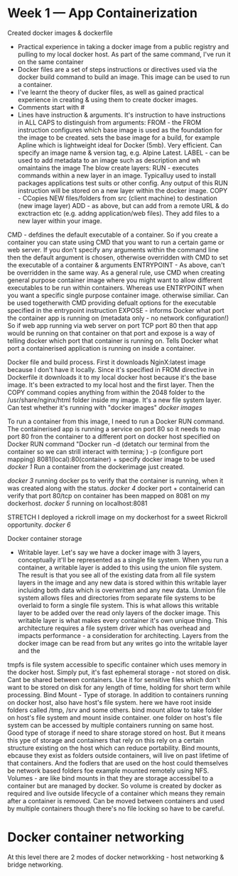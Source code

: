 # Week 1 — App Containerization

Created docker images & dockerfile
- Practical experience in taking a docker image from a public registry and pulling to my local docker host. As part of the same command, I've run it on the same container
- Docker files are a set of steps instructions or directives used via the docker build command to build an image. This image can be used to run a container. 
- I've learnt the theory of ducker files, as well as gained practical experience in creating & using them to create docker images. 
-  Comments start with #
-  Lines have instruction & arguments. It's instruction to have instructions in ALL CAPS to distinguish from arguments:
FROM - the FROM instruction configures which base image is used as the foundation for the image to be created.  sets the base image for a build, for example Apline which is lightweight ideal for Docker (5mb). Very efficient. Can specify an image name & version tag, e.g. Alpine Latest. 
LABEL - can be used to add metadata to an image such as description and wh omaintains the image
The blow create layers:
RUN - executes commands within a new layer in an image. Typicalluy used to install packages applications test suits or other config. Any output of this RUN instruction will be stored on a new layer within the docker image. 
COPY - CCopies NEW files/folders from src (client machine) to destination (new image layer)
ADD - as above, but can add from a remote URL & do exctraction etc (e.g. addng application/web files). They add files to a new layer within your image. 

CMD - defdines the default executable of a container. So if you create a container you can state using CMD that you want to run a certain game or web server. If you don't specify any arguments within the command line then the default argument is chosen, otherwise overridden with CMD to set the executable of a container & arguments
ENTRYPOINT - As above, can't be overridden in the same way. As a general rule, use CMD when creating general purpose container image where you might want to allow different executables to be run within containers. Whereas use ENTRYPOINT when you want a specific single purpose container image. otherwise similiar. Can be used togetherwith CMD providing defualt options for the executable specified in the entrypoint instruction
EXPOSE - informs Docker what port the container app is running on (metadata only - no network configuration!) So if web app running via web server on port TCP port 80 then that app would be running on that container on that port and expose is a way of telling docker which port that container is running on. Tells Docker what port a containerised application is running on inside a container. 

Docker file and build process. First it downloads NginX:latest image because I don't have it locally. Since it's specified in FROM directive in Dockerfile it downloads it to my local docker host because it's the base image. It's been extracted to my local host and the first layer. Then the COPY command copies anything from within the 2048 folder to the /usr/share/nginx/html folder inside my image. It's a new file system layer. 
Can test whether it's running with "docker images" *docker images*

To run a container from this image, I need to run a Docker RUN command. The containerised app is running a service on port 80 so it needs to map port 80 fron the container to a different port on docker host specified on Docker RUN command "Docker run -d (detatch our terminal from the container so we can strill interact with termina; ) -p (configure port mapping) 8081(local):80(container) + specify docker image to be used 
*docker 1* Run a container from the dockerimage just created. 

*docker 3* running docker ps to verify that the container is running, when it was created along with the status. 
*docker 4* docker port + containerid can verify that port 80/tcp on container has been mapped on 8081 on my dockerhost. 
*docker 5* running on localhost:8081 


STRETCH I deployed a rickroll image on my dockerhost for a sweet Rickroll opportunity. *docker 6*



Docker container storage 
- Writable layer. Let's say we have a docker image with 3 layers, conceptually it'll be represented as a single file system. When you run a container, a writable layer is added to this using the union file system. The result is that you see all of the existing data from all file system layers in the image and any new data is stored within this writable layer incluidng both data which is overwritten and any new data. 
Unmion file system allows files and directories from separate file systems to be overlaid to form a single file system. This is what allows this writable layer to be added over the read only layers of the docker image. This writable layer is what makes every container it's own unique thing. This architecture requires a file system driver which has overhead and impacts performance - a consideration for architecting. 
Layers from the docker image can be read from but any writes go into the writable layer and the 

tmpfs is file system accessible to specific container which uses memory in the docker host. Simply put, it's fast ephemeral storage - not stored on disk. Cant be shared between containers. Use it for sensitive files which don't want to be stored on disk for any length of time, holding for short term while processing. 
Bind Mount - Type of storage. In addition to containers running on docker host, also have host's file system. here we have root inside folders called /tmp, /srv and some others. bind mount allow to take folder on host's file system and mount inside container. one folder on host's file system can be accessed by multiple containers running on same host. Good type of storage if need to share storage stored on host. But it means this ype of storage and containers that rely on this rely on a certain structure existing on the host which can reduce portability. Bind mounts, ebcause they exist as folders outside containers, will live on past lifetime of that containers. And the fodlers that are used on the host could themselves be network based folders foe example mounted remotely using NFS. 
Volumes - are like bind mounts in that they are storage accessibel to a container but are managed by docker. So volume is created by docker as required and live outside lifecycle of a container which means they remain after a container is removed. Can be moved between containers and used by multiple containers though there's no file locking so have to be careful. 


# Docker container networking 
At this level there are 2 modes of docker networkking - host networking & bridge networking. 
